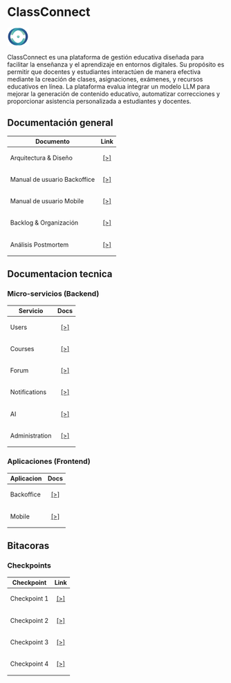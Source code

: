 # ClassConnect

<img src="./img/cc_logo.png" alt="logo" width="50px" />

ClassConnect es una plataforma de gestión educativa diseñada para facilitar la enseñanza y el aprendizaje en entornos digitales. Su propósito es permitir que docentes y estudiantes interactúen de manera efectiva mediante la creación de clases, asignaciones, exámenes, y recursos educativos en línea. La plataforma evalua integrar un modelo LLM para mejorar la generación de contenido educativo, automatizar correcciones y proporcionar asistencia personalizada a estudiantes y docentes.

## Documentación general

| Documento                       | Link |
|----------------------------------|------|
| Arquitectura & Diseño            | <p align="center">[[>]](./tech/architecture.md)</p> |
| Manual de usuario Backoffice     | <p align="center">[[>]](./man/backoffice.md)</p> |
| Manual de usuario Mobile         | <p align="center">[[>]](./man/mobile.md)</p> |
| Backlog & Organización           | <p align="center">[[>]](./misc/backlog.md)</p> |
| Análisis Postmortem              | <p align="center">[[>]](./misc/postmortem.md)</p> |

## Documentacion tecnica

### Micro-servicios (Backend)

| Servicio        | Docs                  |
|-----------------|--------------------------------|
| Users           | <p align="center">[[>]](./tech/users.md)</p>       |
| Courses         | <p align="center">[[>]](./tech/courses.md)</p>       |
| Forum           | <p align="center">[[>]](./tech/forum.md)</p>       |
| Notifications   | <p align="center">[[>]](./tech/notifs.md)</p>       |
| AI              | <p align="center">[[>]](./tech/ai.md)</p>       |
| Administration  | <p align="center">[[>]](./tech/admin.md)</p>       |

### Aplicaciones (Frontend)

| Aplicacion        | Docs                  |
|-----------------|--------------------------------|
| Backoffice           | <p align="center">[[>]](./tech/backoffice.md)</p>       |
| Mobile         | <p align="center">[[>]](./tech/mobile.md)</p>       |

## Bitacoras

### Checkpoints

| Checkpoint | Link |
|---|------|
| Checkpoint 1 | <p align="center">[[>]](./checkpoints/chp1.md)</p> |
| Checkpoint 2 | <p align="center">[[>]](./checkpoints/chp2.md)</p> |
| Checkpoint 3 | <p align="center">[[>]](./checkpoints/chp3.md)</p> |
| Checkpoint 4 | <p align="center">[[>]](./checkpoints/chp4.md)</p> |
